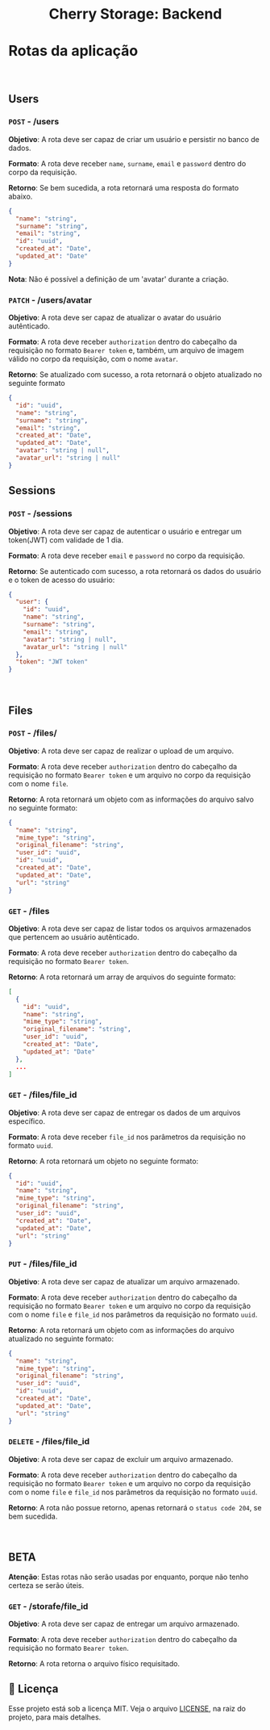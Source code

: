 # <p align="center">Cherry Storage: Backend</p>

# Rotas da aplicação

<br>

## **Users**

### **`POST` - /users**

**Objetivo**: A rota deve ser capaz de criar um usuário e persistir no banco de dados.

**Formato**: A rota deve receber `name`, `surname`, `email` e `password` dentro do corpo da requisição.

**Retorno**: Se bem sucedida, a rota retornará uma resposta do formato abaixo.

```json
{
  "name": "string",
  "surname": "string",
  "email": "string",
  "id": "uuid",
  "created_at": "Date",
  "updated_at": "Date"
}
```

**Nota**: Não é possível a definição de um 'avatar' durante a criação.

### **`PATCH` - /users/avatar**

**Objetivo**: A rota deve ser capaz de atualizar o avatar do usuário autênticado.

**Formato**: A rota deve receber `authorization` dentro do cabeçalho da requisição no formato `Bearer token` e, também, um arquivo de imagem válido no corpo da requisição, com o nome `avatar`.

**Retorno**: Se atualizado com sucesso, a rota retornará o objeto atualizado no seguinte formato

```json
{
  "id": "uuid",
  "name": "string",
  "surname": "string",
  "email": "string",
  "created_at": "Date",
  "updated_at": "Date",
  "avatar": "string | null",
  "avatar_url": "string | null"
}
```

## **Sessions**

### **`POST` - /sessions**

**Objetivo**: A rota deve ser capaz de autenticar o usuário e entregar um token(JWT) com validade de 1 dia.

**Formato**: A rota deve receber `email` e `password` no corpo da requisição.

**Retorno**: Se autenticado com sucesso, a rota retornará os dados do usuário e o token de acesso do usuário:

```json
{
  "user": {
    "id": "uuid",
    "name": "string",
    "surname": "string",
    "email": "string",
    "avatar": "string | null",
    "avatar_url": "string | null"
  },
  "token": "JWT token"
}
```

<br>

## **Files**

### **`POST` - /files/**

**Objetivo**: A rota deve ser capaz de realizar o upload de um arquivo.

**Formato**: A rota deve receber `authorization` dentro do cabeçalho da requisição no formato `Bearer token` e um arquivo no corpo da requisição com o nome `file`.

**Retorno**: A rota retornará um objeto com as informações do arquivo salvo no seguinte formato:

```json
{
  "name": "string",
  "mime_type": "string",
  "original_filename": "string",
  "user_id": "uuid",
  "id": "uuid",
  "created_at": "Date",
  "updated_at": "Date",
  "url": "string"
}
```

### **`GET` - /files**

**Objetivo**: A rota deve ser capaz de listar todos os arquivos armazenados que pertencem ao usuário autênticado.

**Formato**: A rota deve receber `authorization` dentro do cabeçalho da requisição no formato `Bearer token`.

**Retorno**: A rota retornará um array de arquivos do seguinte formato:

```json
[
  {
    "id": "uuid",
    "name": "string",
    "mime_type": "string",
    "original_filename": "string",
    "user_id": "uuid",
    "created_at": "Date",
    "updated_at": "Date"
  },
  ...
]
```

### **`GET` - /files/file_id**

**Objetivo**: A rota deve ser capaz de entregar os dados de um arquivos específico.

**Formato**: A rota deve receber `file_id` nos parâmetros da requisição no formato `uuid`.

**Retorno**: A rota retornará um objeto no seguinte formato:

```json
{
  "id": "uuid",
  "name": "string",
  "mime_type": "string",
  "original_filename": "string",
  "user_id": "uuid",
  "created_at": "Date",
  "updated_at": "Date",
  "url": "string"
}
```

### **`PUT` - /files/file_id**

**Objetivo**: A rota deve ser capaz de atualizar um arquivo armazenado.

**Formato**: A rota deve receber `authorization` dentro do cabeçalho da requisição no formato `Bearer token` e um arquivo no corpo da requisição com o nome `file` e `file_id` nos parâmetros da requisição no formato `uuid`.

**Retorno**: A rota retornará um objeto com as informações do arquivo atualizado no seguinte formato:

```json
{
  "name": "string",
  "mime_type": "string",
  "original_filename": "string",
  "user_id": "uuid",
  "id": "uuid",
  "created_at": "Date",
  "updated_at": "Date",
  "url": "string"
}
```

### **`DELETE` - /files/file_id**

**Objetivo**: A rota deve ser capaz de excluir um arquivo armazenado.

**Formato**: A rota deve receber `authorization` dentro do cabeçalho da requisição no formato `Bearer token` e um arquivo no corpo da requisição com o nome `file` e `file_id` nos parâmetros da requisição no formato `uuid`.

**Retorno**: A rota não possue retorno, apenas retornará o `status code 204`, se bem sucedida.

<br>

## **BETA**

**Atenção**: Estas rotas não serão usadas por enquanto, porque não tenho certeza se serão úteis.

### **`GET` - /storafe/file_id**

**Objetivo**: A rota deve ser capaz de entregar um arquivo armazenado.

**Formato**: A rota deve receber `authorization` dentro do cabeçalho da requisição no formato `Bearer token`.

**Retorno**: A rota retorna o arquivo físico requisitado.
<br>

## :memo: Licença

Esse projeto está sob a licença MIT. Veja o arquivo [LICENSE](../LICENSE), na raiz do projeto, para mais detalhes.
